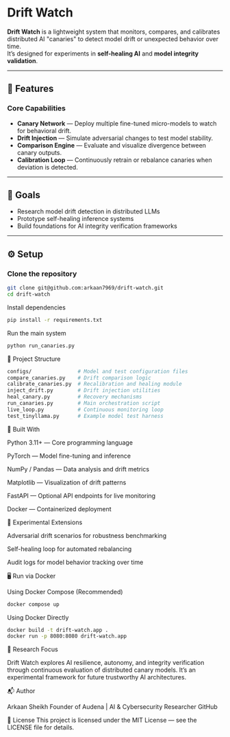 # Drift Watch


**Drift Watch** is a lightweight system that monitors, compares, and calibrates distributed AI "canaries" to detect model drift or unexpected behavior over time.  
It’s designed for experiments in **self-healing AI** and **model integrity validation**.

---

## 🚀 Features

### Core Capabilities

- **Canary Network** — Deploy multiple fine-tuned micro-models to watch for behavioral drift.  
- **Drift Injection** — Simulate adversarial changes to test model stability.  
- **Comparison Engine** — Evaluate and visualize divergence between canary outputs.  
- **Calibration Loop** — Continuously retrain or rebalance canaries when deviation is detected.  

---

## 🧠 Goals

- Research model drift detection in distributed LLMs  
- Prototype self-healing inference systems  
- Build foundations for AI integrity verification frameworks  

---

## ⚙️ Setup

### Clone the repository
```bash
git clone git@github.com:arkaan7969/drift-watch.git
cd drift-watch
   ```
Install dependencies
```bash
pip install -r requirements.txt
  ```
Run the main system
```bash
python run_canaries.py
  ```

🧩 Project Structure
```bash
configs/               # Model and test configuration files
compare_canaries.py    # Drift comparison logic
calibrate_canaries.py  # Recalibration and healing module
inject_drift.py        # Drift injection utilities
heal_canary.py         # Recovery mechanisms
run_canaries.py        # Main orchestration script
live_loop.py           # Continuous monitoring loop
test_tinyllama.py      # Example model test harness
  ```

🧰 Built With

Python 3.11+ — Core programming language

PyTorch — Model fine-tuning and inference

NumPy / Pandas — Data analysis and drift metrics

Matplotlib — Visualization of drift patterns

FastAPI — Optional API endpoints for live monitoring

Docker — Containerized deployment

🧪 Experimental Extensions

Adversarial drift scenarios for robustness benchmarking

Self-healing loop for automated rebalancing

Audit logs for model behavior tracking over time


🖥️ Run via Docker

Using Docker Compose (Recommended)
```bash
docker compose up
  ```
Using Docker Directly
```bash
docker build -t drift-watch.app .
docker run -p 8080:8080 drift-watch.app
```


🧭 Research Focus

Drift Watch explores AI resilience, autonomy, and integrity verification through continuous evaluation of distributed canary models.
It’s an experimental framework for future trustworthy AI architectures.

📬 Author

Arkaan Sheikh
Founder of Audena | AI & Cybersecurity Researcher
GitHub

🪪 License
This project is licensed under the MIT License — see the LICENSE file for details.

